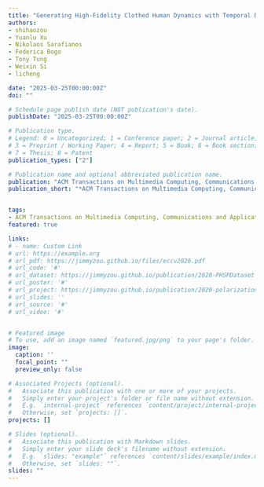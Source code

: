 ```yaml
---
title: "Generating High-Fidelity Clothed Human Dynamics with Temporal Diffusion"
authors:
- shihaozou
- Yuanlu Xu
- Nikolaos Sarafianos
- Federica Bogo
- Tony Tung
- Weixin Si
- licheng

date: "2025-03-25T00:00:00Z"
doi: ""

# Schedule page publish date (NOT publication's date).
publishDate: "2025-03-25T00:00:00Z"

# Publication type.
# Legend: 0 = Uncategorized; 1 = Conference paper; 2 = Journal article;
# 3 = Preprint / Working Paper; 4 = Report; 5 = Book; 6 = Book section;
# 7 = Thesis; 8 = Patent
publication_types: ["2"]

# Publication name and optional abbreviated publication name.
publication: "ACM Transactions on Multimedia Computing, Communications and Applications"
publication_short: "*ACM Transactions on Multimedia Computing, Communications and Applications*"


tags:
- ACM Transactions on Multimedia Computing, Communications and Applications
featured: true

links:
# - name: Custom Link
# url: https://example.org
# url_pdf: https://jimmyzou.github.io/files/eccv2020.pdf
# url_code: '#'
# url_dataset: https://jimmyzou.github.io/publication/2020-PHSPDataset
# url_poster: '#'
# url_project: https://jimmyzou.github.io/publication/2020-polarization-clothed-human-shape
# url_slides: ''
# url_source: '#'
# url_video: '#'


# Featured image
# To use, add an image named `featured.jpg/png` to your page's folder. 
image:
  caption: ''
  focal_point: ""
  preview_only: false

# Associated Projects (optional).
#   Associate this publication with one or more of your projects.
#   Simply enter your project's folder or file name without extension.
#   E.g. `internal-project` references `content/project/internal-project/index.md`.
#   Otherwise, set `projects: []`.
projects: []

# Slides (optional).
#   Associate this publication with Markdown slides.
#   Simply enter your slide deck's filename without extension.
#   E.g. `slides: "example"` references `content/slides/example/index.md`.
#   Otherwise, set `slides: ""`.
slides: ""
---
```


<!-- {{% alert note %}}
Click the *Cite* button above to demo the feature to enable visitors to import publication metadata into their reference management software.
{{% /alert %}}

{{% alert note %}}
Click the *Slides* button above to demo Academic's Markdown slides feature.
{{% /alert %}}

Supplementary notes can be added here, including [code and math](https://sourcethemes.com/academic/docs/writing-markdown-latex/). -->

